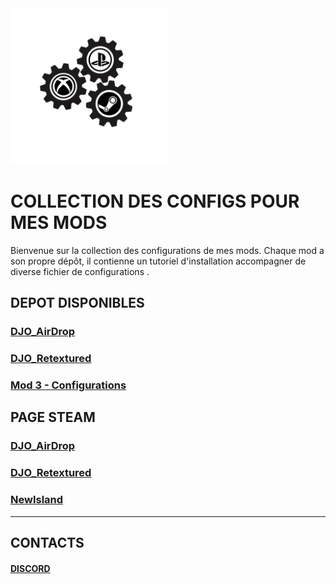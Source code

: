 <img src="logo_acss.gif" width="250" height="250">

# COLLECTION DES CONFIGS POUR MES MODS
Bienvenue sur la collection des configurations de mes mods. Chaque mod a son propre dépôt, il contienne un tutoriel d'installation accompagner de diverse fichier de configurations .

## DEPOT DISPONIBLES

### [DJO_AirDrop](https://github.com/tonpseudo/config-mod1)
### [DJO_Retextured](https://github.com/tonpseudo/config-mod2)
### [Mod 3 - Configurations](https://github.com/tonpseudo/config-mod3)

## PAGE STEAM
### [DJO_AirDrop](https://steamcommunity.com/sharedfiles/filedetails/?id=3384470777)
### [DJO_Retextured](https://steamcommunity.com/sharedfiles/filedetails/?id=3047075708)
### [NewIsland](https://steamcommunity.com/sharedfiles/filedetails/?id=3197692014)

---
## CONTACTS
#### [DISCORD](https://discord.gg/UXNKcxApkU)
